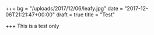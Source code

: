 +++
bg = "/uploads/2017/12/06/leafy.jpg"
date = "2017-12-06T21:21:47+00:00"
draft = true
title = "Test"

+++
This is a test only